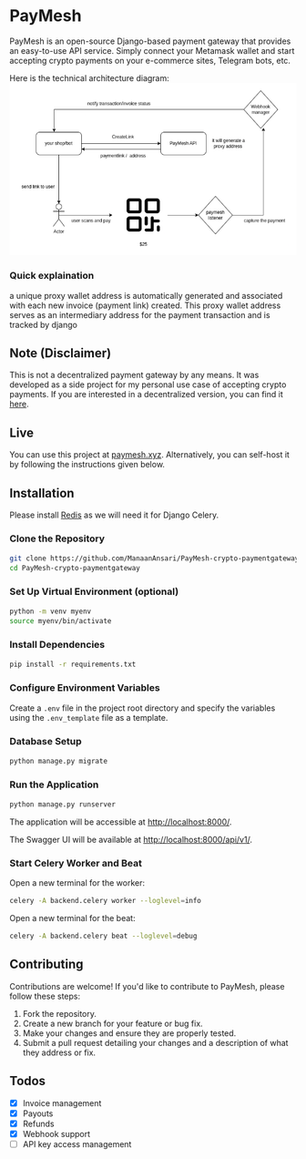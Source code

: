 # PayMesh

PayMesh is an open-source Django-based payment gateway that provides an easy-to-use API service. Simply connect your Metamask wallet and start accepting crypto payments on your e-commerce sites, Telegram bots, etc.

Here is the technical architecture diagram:
![arch](arch.png)

### Quick explaination

a unique proxy wallet address is automatically generated and associated with each new invoice (payment link) created. This proxy wallet address serves as an intermediary address for the payment transaction and is tracked by django

## Note (Disclaimer)

This is not a decentralized payment gateway by any means. It was developed as a side project for my personal use case of accepting crypto payments. If you are interested in a decentralized version, you can find it [here](https://github.com/ManaanAnsari/PayMesh-Web3).

## Live

You can use this project at [paymesh.xyz](https://paymesh.xyz/). Alternatively, you can self-host it by following the instructions given below.

## Installation

Please install [Redis](https://redis.io/docs/getting-started/installation/) as we will need it for Django Celery.

### Clone the Repository

```bash
git clone https://github.com/ManaanAnsari/PayMesh-crypto-paymentgateway
cd PayMesh-crypto-paymentgateway
```

### Set Up Virtual Environment (optional)

```bash
python -m venv myenv
source myenv/bin/activate
```

### Install Dependencies

```bash
pip install -r requirements.txt
```

### Configure Environment Variables

Create a `.env` file in the project root directory and specify the variables using the `.env_template` file as a template.

### Database Setup

```bash
python manage.py migrate
```

### Run the Application

```bash
python manage.py runserver
```

The application will be accessible at [http://localhost:8000/](http://localhost:8000/).

The Swagger UI will be available at [http://localhost:8000/api/v1/](http://localhost:8000/api/v1/).

### Start Celery Worker and Beat

Open a new terminal for the worker:

```bash
celery -A backend.celery worker --loglevel=info
```

Open a new terminal for the beat:

```bash
celery -A backend.celery beat --loglevel=debug
```

## Contributing

Contributions are welcome! If you'd like to contribute to PayMesh, please follow these steps:

1. Fork the repository.
2. Create a new branch for your feature or bug fix.
3. Make your changes and ensure they are properly tested.
4. Submit a pull request detailing your changes and a description of what they address or fix.

## Todos

- [x] Invoice management
- [x] Payouts
- [x] Refunds
- [x] Webhook support
- [ ] API key access management

